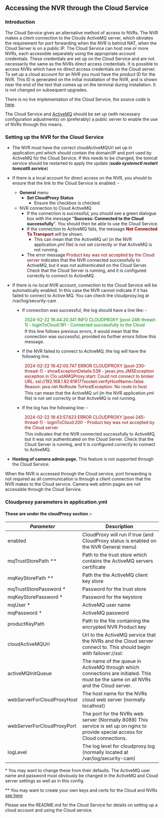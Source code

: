 ## Accessing the NVR through the Cloud Service

### Introduction

The Cloud Service gives an alternative method of access to NVRs. The NVR makes a client
connection to the Clouds ActiveMQ server, which obviates the requirement
for port forwarding when the NVR is behind NAT, when the Cloud Server is on a public IP.
The Cloud Service can host one or more NVRs, each accessible separately
using the appropriate account credentials. These credentials are set up on the Cloud
Service and are not necessarily the same as the NVRs direct access
credentials. It is possible to access NVRs which have no direct
access credentials on the Cloud server. To set up a cloud account for an NVR
you must have the product ID for the NVR. This ID is generated on the initial
installation of the NVR, and is shown near the end of the text that comes
up on the terminal during installation. It is not changed on subsequent upgrades.

There is no live implementation of the Cloud Service, the source code
is <a href="https://github.com/richard-austin/cloud-server">here</a>.

The Cloud Service and <a href="https://github.com/richard-austin/activemq-for-cloud-service">ActiveMQ</a> should be set
up
(with necessary configuration adjustments) on (preferably) a public server to enable the
use of NVRs through this means.
### Setting up the NVR for the Cloud Service

* The NVR must have the correct cloudActiveMQUrl set up in application.yml which should contain the domain/IP and port
  used by ActiveMQ
  for the Cloud Service. If this needs to be changed, the tomcat service should be restarted to apply the update
  (***sudo systemctl restart tomcat9.service***)
* If there is a local account for direct access on the NVR, you should to ensure that
  the link to the Cloud Service is enabled: -
    * **General** menu
        * **Set CloudProxy Status**
            * Ensure the checkbox is checked.
  * NVR connection to Cloud ActiveMQ
      * If the connection is successful, you should see a green dialogue box
  with the message "**Success: Connected to the Cloud successfully**". 
  You should then be able to use the Cloud Service. 
      * If the connection to ActiveMQ fails, the message <span style="color: darkred; font-weight: bold">Not Connected To
        Transport</span> will be shown.
         * This can mean that the ActiveMQ url (in the NVR application.yml file) is not set correctly or that 
  ActiveMQ is not running.
      * The error message <span style="color: darkred">Product key was not accepted by the Cloud server</span>
        indicates that the NVR connected successfully to ActiveMQ, but it was not authenticated on the Cloud Server. Check that the Cloud Server is running, and it is configured correctly to connect to ActiveMQ.

* If there is no local NVR account, connection to the Cloud Service will be automatically enabled. 
In this case the NVR cannot indicate if it has failed to connect to Active MQ.
You can check the cloudproxy.log at /var/log/security-cam
<div style="margin-left: 2rem">

* If connection was successful, the log should have a line like: -
<div style="color: green; margin-left: 2rem">2024-02-22 16:44:20.341 INFO  CLOUDPROXY [pool-248-thread-1] - loginToCloud:191 - Connected successfully to the Cloud</div>
<div style="margin-left: 2rem;margin-top:0.25rem">If this line follows previous errors, it would mean that the connection was successful, provided no further errors follow this message.</div> 
   
* If the NVR failed to connect to ActiveMQ, the log will have the following line. 

<div style="color: darkred; margin-left: 2rem">2024-02-22 16:42:00.747 ERROR CLOUDPROXY [pool-230-thread-1] - showExceptionDetails:539 - javax.jms.JMSException exception in Clo
     udAMQProxy.start: Could not connect to broker URL: ssl://192.168.1.82:61617?socket.verifyHostName=false. Reason: java.net.NoRoute
     ToHostException: No route to host</div>
<div style="margin-left: 2rem; margin-top: 0.25rem">This can mean that the ActiveMQ url (in the NVR application.yml file) is not set correctly or that 
  ActiveMQ is not running.</div>

* If the log has the following line: -
<div style="color: darkred; margin-left: 2rem">2024-02-22 16:43:57.623 ERROR CLOUDPROXY [pool-245-thread-1] - loginToCloud:200 - Product key was not accepted by the Cloud server</div>
<div style="margin-left: 2rem; margin-top: 0.25rem">This indicates that the NVR connected successfully to ActiveMQ, but it was not authenticated on the Cloud Server. 
Check that the Cloud Server is running, and it is configured correctly to connect to ActiveMQ.</div>
</div>

* **Hosting of camera admin page**, This feature is not supported through the Cloud Service.

When the NVR is accessed through the Cloud service, port forwarding is not required
as all communication is through a client connection that the NVR makes to the
Cloud service. Camera web admin pages are not accessible through the Cloud Service.

### Cloudproxy parameters in application.yml

#### These are under the cloudProxy section :-

| *Parameter*                | Description                                                                                                                        |
|----------------------------|------------------------------------------------------------------------------------------------------------------------------------|
| enabled                    | CloudProxy will run if true (and CloudProxy status is enabled on the NVR General menu)                                             |
| mqTrustStorePath **        | Path to the trust store which contains the ActiveMQ servers certificate                                                            |
| mqKeyStorePath **          | Path the the ActiveMQ client key store                                                                                             |
| mqTrustStorePassword *     | Password for the trust store                                                                                                       |
| mqKeyStorePassword *       | Password for the keystore                                                                                                          |
| mqUser *                   | ActiveMQ user name                                                                                                                 |
| mqPassword *               | ActiveMQ password                                                                                                                  |
| productKeyPath             | Path to the file containing the encrypted NVR Product key                                                                          |
| cloudActiveMQUrl           | Url to the ActiveMQ service that the NVRs and the Cloud server connect to. This should begin with failover://ssl:                  |
| activeMQInitQueue          | The name of the queue in ActiveMQ through which connections are initiated. This must be the same on all NVRs and the Cloud server. |
| webServerForCloudProxyHost | The host name for the NVRs cloud web server (normally localhost)                                                                   |
| webServerForCloudProxyPort | The port for the NVRs web server (Normally 8088) This service is set up on nginx to provide special access for Cloud connections.  | 
| logLevel                   | The log level for cloudproxy.log (normally located at /var/log/security-cam)                                                       |

&ast; You may want to change these from their defaults. The ActiveMQ user name and password must obviously be changed
in the ActiveMQ and Cloud server settings as well as in this config.

&ast;&ast; You may want to create your own keys and certs for the Cloud and
NVRs <a href="https://activemq.apache.org/how-do-i-use-ssl">see here</a>

Please see the README.md for the Cloud Service for details on setting up a cloud account and using the Cloud service.

